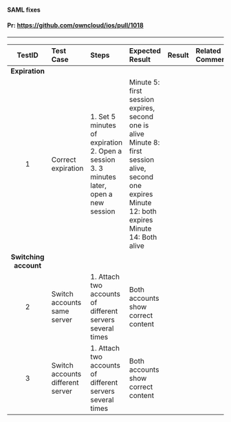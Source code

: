 #### SAML fixes

#### Pr: https://github.com/owncloud/ios/pull/1018


---

 
| TestID | Test Case | Steps | Expected Result | Result | Related Comment |
| :----: | :-------- | :---- | :-------------- | :----: | :-------------- |
|**Expiration**||||||
| 1 | Correct expiration | 1. Set 5 minutes of expiration<br>2. Open a session<br>3. 3 minutes later, open a new session | Minute 5: first session expires, second one is alive<br>Minute 8: first session alive, second one expires<br> Minute 12: both expires<br>Minute 14: Both alive |  |  |
|**Switching account**||||||
| 2 | Switch accounts same server | 1. Attach two accounts of different servers several times| Both accounts show correct content |  |  |
| 3 | Switch accounts different server | 1. Attach two accounts of different servers several times| Both accounts show correct content |  |  |
